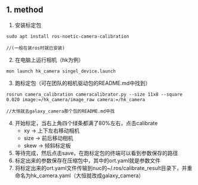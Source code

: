 ## 1. method

1. 安装标定包

```
sudo apt install ros-noetic-camera-calibration

//(一般在装ros时就已安装)
```

2. 在电脑上运行相机（hk为例）

```
mon launch hk_camera singel_device.launch
```

3. 跑标定包（可在团队的相机驱动包的README.md中找到）

```
rosrun camera_calibration cameracalibrator.py --size 11x8 --square 0.020 image:=/hk_camera/image_raw camera:=/hk_camera

//大恒就去galaxy_camera那个包的README.md中找
```

4. 开始标定，当右上角四个绿条都满了80%左右，点击calibrate
   - xy -> 上下左右移动相机
   - size -> 前后移动相机
   - skew -> 倾斜标定板
5. 等待完成，然后点击save，在跑标定包的终端可以看到参数保存的路径
6. 标定出来的参数保存在压缩包中，其中的ort.yaml就是参数文件
7. 将标定出来的ort.yaml文件传输到nuc的~/.ros/calibrate_result目录下，并重命名为hk_camera.yaml（大恒就改成galaxy_camera）
